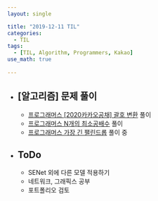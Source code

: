 ```yaml
---
layout: single

title: "2019-12-11 TIL"
categories:
  - TIL
tags:
  - [TIL, Algorithm, Programmers, Kakao]
use_math: true
 
---
```




- ## [알고리즘] 문제 풀이

  - [프로그래머스 [2020카카오공채] 괄호 변환](https://github.com/JangHyeonJun/AlgorithmStudy/blob/master/Algorithms/programmers_59415.cpp) 풀이
  - [프로그래머스 N개의 최소공배수](https://github.com/JangHyeonJun/AlgorithmStudy/blob/master/Algorithms/programmers_12953.cpp) 풀이
  - [프로그래머스 가장 긴 팰린드롭](https://github.com/JangHyeonJun/AlgorithmStudy/blob/master/Algorithms/programmers_12904.cpp) 풀이 중
  
  
  
- ## ToDo

  - SENet 외에 다른 모델 적용하기
  - 네트워크, 그래픽스 공부
  - 포트폴리오 검토

